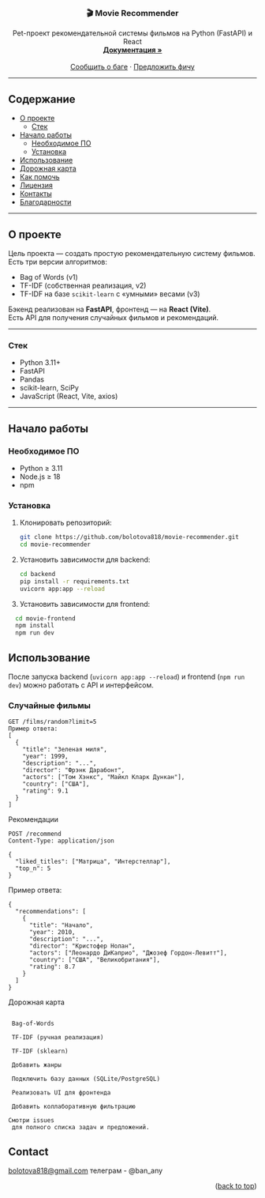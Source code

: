 <a id="readme-top"></a>

<!-- ПРОЕКТ -->

<div align="center">
  <h3 align="center">🎬 Movie Recommender</h3>

  <p align="center">
    Pet-проект рекомендательной системы фильмов на Python (FastAPI) и React
    <br />
    <a href="https://github.com/bolotova818/movie-recommender"><strong>Документация »</strong></a>
    <br />
    <br />
    <a href="https://github.com/bolotova818/movie-recommender/issues">Сообщить о баге</a>
    ·
    <a href="https://github.com/bolotova818/movie-recommender/issues">Предложить фичу</a>
  </p>
</div>

---

##  Содержание
- [О проекте](#о-проекте)
  - [Стек](#стек)
- [Начало работы](#начало-работы)
  - [Необходимое ПО](#необходимое-по)
  - [Установка](#установка)
- [Использование](#использование)
- [Дорожная карта](#дорожная-карта)
- [Как помочь](#как-помочь)
- [Лицензия](#лицензия)
- [Контакты](#контакты)
- [Благодарности](#благодарности)

---

## О проекте

 Цель проекта — создать простую рекомендательную систему фильмов.  
Есть три версии алгоритмов:
- Bag of Words (v1)
- TF-IDF (собственная реализация, v2)
- TF-IDF на базе `scikit-learn` с «умными» весами (v3)

Бэкенд реализован на **FastAPI**, фронтенд — на **React (Vite)**.  
Есть API для получения случайных фильмов и рекомендаций.

---

### Стек
- Python 3.11+
- FastAPI
- Pandas
- scikit-learn, SciPy
- JavaScript (React, Vite, axios)

---

## Начало работы

### Необходимое ПО
- Python ≥ 3.11
- Node.js ≥ 18
- npm

### Установка

1. Клонировать репозиторий:
   ```bash
   git clone https://github.com/bolotova818/movie-recommender.git
   cd movie-recommender
2. Установить зависимости для backend:
    ```bash
    cd backend
   pip install -r requirements.txt
   uvicorn app:app --reload
3. Установить зависимости для frontend:
 ```bash
   cd movie-frontend
   npm install
   npm run dev

```
<!-- USAGE EXAMPLES -->
## Использование

После запуска backend (`uvicorn app:app --reload`) и frontend (`npm run dev`) можно работать с API и интерфейсом.

### Случайные фильмы
```http
GET /films/random?limit=5
Пример ответа:
[
  {
    "title": "Зеленая миля",
    "year": 1999,
    "description": "...",
    "director": "Фрэнк Дарабонт",
    "actors": ["Том Хэнкс", "Майкл Кларк Дункан"],
    "country": ["США"],
    "rating": 9.1
  }
]
```
Рекомендации
```
POST /recommend
Content-Type: application/json

{
  "liked_titles": ["Матрица", "Интерстеллар"],
  "top_n": 5
}
```
Пример ответа:
```
{
  "recommendations": [
    {
      "title": "Начало",
      "year": 2010,
      "description": "...",
      "director": "Кристофер Нолан",
      "actors": ["Леонардо ДиКаприо", "Джозеф Гордон-Левитт"],
      "country": ["США", "Великобритания"],
      "rating": 8.7
    }
  ]
}
```
Дорожная карта
```

 Bag-of-Words

 TF-IDF (ручная реализация)

 TF-IDF (sklearn)

 Добавить жанры

 Подключить базу данных (SQLite/PostgreSQL)

 Реализовать UI для фронтенда

 Добавить коллаборативную фильтрацию

Смотри issues
 для полного списка задач и предложений.
```



<!-- CONTACT -->
## Contact

bolotova818@gmail.com
телеграм - @ban_any


<p align="right">(<a href="#readme-top">back to top</a>)</p>





